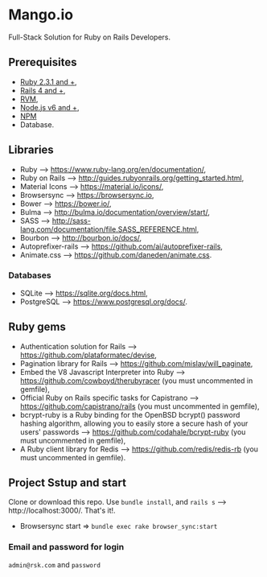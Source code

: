 # Mango.io
Full-Stack Solution for Ruby on Rails Developers. 

## Prerequisites

* [Ruby 2.3.1 and +](https://www.ruby-lang.org/en/downloads/),
* [Rails 4 and +](http://guides.rubyonrails.org/getting_started.html),
* [RVM](https://rvm.io/),
* [Node.js v6 and +](https://nodejs.org/en/download/),
* [NPM](https://docs.npmjs.com/getting-started/what-is-npm)
* Database.

## Libraries

* Ruby --> https://www.ruby-lang.org/en/documentation/,
* Ruby on Rails --> http://guides.rubyonrails.org/getting_started.html,
* Material Icons --> https://material.io/icons/,
* Browsersync --> https://browsersync.io,
* Bower --> https://bower.io/,
* Bulma --> http://bulma.io/documentation/overview/start/,
* SASS --> http://sass-lang.com/documentation/file.SASS_REFERENCE.html, 
* Bourbon --> http://bourbon.io/docs/,
* Autoprefixer-rails --> https://github.com/ai/autoprefixer-rails,
* Animate.css --> https://github.com/daneden/animate.css.

### Databases

* SQLite --> https://sqlite.org/docs.html,
* PostgreSQL --> https://www.postgresql.org/docs/.

## Ruby gems

* Authentication solution for Rails --> https://github.com/plataformatec/devise,
* Pagination library for Rails --> https://github.com/mislav/will_paginate,
* Embed the V8 Javascript Interpreter into Ruby --> https://github.com/cowboyd/therubyracer (you must uncommented in gemfile),
* Official Ruby on Rails specific tasks for Capistrano --> https://github.com/capistrano/rails (you must uncommented in gemfile),  
* bcrypt-ruby is a Ruby binding for the OpenBSD bcrypt() password hashing algorithm, allowing you to easily store a secure hash of your users' passwords --> https://github.com/codahale/bcrypt-ruby (you must uncommented in gemfile),
* A Ruby client library for Redis --> https://github.com/redis/redis-rb (you must uncommented in gemfile).

## Project Sstup and start

Clone or download this repo. Use `bundle install`, and `rails s` --> http://localhost:3000/. That's it!.

* Browsersync start => `bundle exec rake browser_sync:start`

### Email and password for login

`admin@rsk.com` and `password`